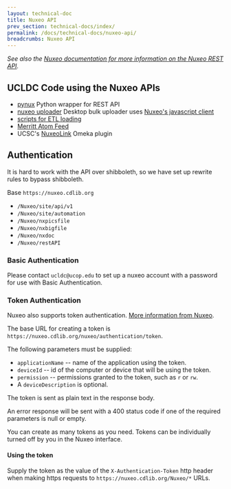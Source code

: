 ```yaml
---
layout: technical-doc 
title: Nuxeo API 
prev_section: technical-docs/index/
permalink: /docs/technical-docs/nuxeo-api/
breadcrumbs: Nuxeo API
---
```


*See also the [Nuxeo documentation for more information on the Nuxeo REST API](http://doc.nuxeo.com/display/NXDOC/REST+API).*

## UCLDC Code using the Nuxeo APIs

 * [pynux](https://github.com/ucldc/pynux) Python wrapper for REST API
 * [nuxeo uploader](https://github.com/ucldc/nuxeo_uploader) Desktop bulk uploader uses [Nuxeo's javascript client](https://github.com/nuxeo/nuxeo-js-client)
 * [scripts for ETL loading](https://github.com/ucldc/nuxeo-load)
 * [Merritt Atom Feed](https://github.com/ucldc/ucldc-merritt)
 * UCSC's [NuxeoLink](https://github.com/UCSCLibrary/NuxeoLink) Omeka plugin

## Authentication

It is hard to work with the API over shibboleth, so we have set up rewrite rules to bypass shibboleth.

Base `https://nuxeo.cdlib.org`

 * `/Nuxeo/site/api/v1`
 * `/Nuxeo/site/automation`
 * `/Nuxeo/nxpicsfile`
 * `/Nuxeo/nxbigfile`
 * `/Nuxeo/nxdoc`
 * `/Nuxeo/restAPI`

### Basic Authentication
Please contact `ucldc@ucop.edu` to set up a nuxeo account with a password for use with Basic Authentication.

### Token Authentication
Nuxeo also supports token authentication.  [More information from Nuxeo](https://github.com/nuxeo/nuxeo-platform-login/tree/master/nuxeo-platform-login-token).

The base URL for creating a token is `https://nuxeo.cdlib.org/nuxeo/authentication/token`.

The following parameters must be supplied:

  * `applicationName` -- name of the application using the token.
  * `deviceId` -- id of the computer or device that will be using the token.
  * `permission` -- permissions granted to the token, such as `r` or `rw`.
  * A `deviceDescription` is optional.

The token is sent as plain text in the response body.

An error response will be sent with a 400 status code if one of the required parameters is null or empty. 

You can create as many tokens as you need.  Tokens can be individually turned off by you in the Nuxeo interface.

#### Using the token

Supply the token as the value of the `X-Authentication-Token` http header when making https requests to `https://nuxeo.cdlib.org/Nuxeo/*` URLs.


 


